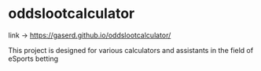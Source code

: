 # oddslootcalculator

link -> https://gaserd.github.io/oddslootcalculator/

This project is designed for various calculators and assistants in the field of eSports betting 
